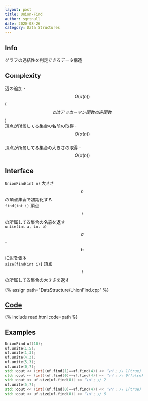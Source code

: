 ```yaml
---
layout: post
title: Union-Find
author: sqrtnull
date: 2020-08-26
category: Data Structures
---
```


## Info
グラフの連結性を判定できるデータ構造
## Complexity
辺の追加 - $$O(\alpha(n))$$ ($$\alpha はアッカーマン関数の逆関数$$) \
頂点が所属してる集合の名前の取得 - $$O(\alpha(n))$$ \
頂点が所属してる集合の大きさの取得 - $$O(\alpha(n))$$
## Interface
`UnionFind(int n)` 大きさ$$n$$の頂点集合で初期化する \
`find(int i)` 頂点$$i$$の所属してる集合の名前を返す \
`unite(int a, int b)` $$a$$-$$b$$に辺を張る \
`size[find(int i)]` 頂点$$i$$の所属してる集合の大きさを返す

{% assign path="DataStructure/UnionFind.cpp" %}
## [Code](https://raw.githubusercontent.com/sqrtnull/cp-library/master/{{path}})

{% include read.html code=path %}

## Examples

```cpp
UnionFind uf(10);
uf.unite(1,5);
uf.unite(1,3);
uf.unite(4,3);
uf.unite(5,3);
uf.unite(0,7);
std::cout << (int)(uf.find(1)==uf.find(4)) << '\n'; // 1(true)
std::cout << (int)(uf.find(0)==uf.find(4)) << '\n'; // 0(false)
std::cout << uf.size[uf.find(0)] << '\n'; // 2
uf.unite(5,7);
std::cout << (int)(uf.find(0)==uf.find(4)) << '\n'; // 1(true)
std::cout << uf.size[uf.find(0)] << '\n'; // 6
```